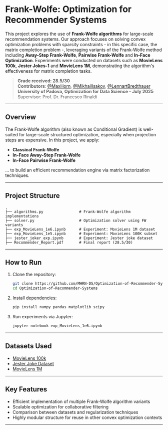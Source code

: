 # Frank-Wolfe: Optimization for Recommender Systems

This project explores the use of **Frank-Wolfe algorithms** for large-scale recommendation systems. Our approach focuses on solving convex optimization problems with sparsity constraints - in this specific case, the matrix completion problem -, leveraging variants of the Frank-Wolfe method including **Away-Step Frank-Wolfe**, **Pairwise Frank-Wolfe** and **In-Face Optimization**. Experiments were conducted on datasets such as **MovieLens 100k**, **Jester Jokes-1** and **MovieLens 1M**, demonstrating the algorithm's effectiveness for matrix completion tasks.

> **Grade received: 28.5/30**  
> **Contributors**: [@MaxHorn](https://github.com/MHRN-DS), [@MikhailIsakov](https://github.com/Mishlen337), [@LennartBredthauer](https://github.com/Lenny945)  
> **University of Padova, Optimization for Data Science – July 2025**  
> Supervisor: Prof. Dr. Francesco Rinaldi

---



## Overview

The Frank-Wolfe algorithm (also known as Conditional Gradient) is well-suited for large-scale structured optimization, especially when projection steps are expensive. In this project, we apply:

- **Classical Frank-Wolfe**
- **In-Face Away-Step Frank-Wolfe**
- **In-Face Pairwise Frank-Wolfe**

... to build an efficient recommendation engine via matrix factorization techniques.

---

## Project Structure

```
.
├── algorithms.py                # Frank-Wolfe algorithm implementations
├── solver.py                    # Optimization solver using FW variants
├── exp_MovieLens_1e6.ipynb      # Experiment: MovieLens 1M dataset
├── exp_MovieLens_1e5.ipynb      # Experiment: MovieLens 100K subset
├── jester_joker_exp.ipynb       # Experiment: Jester joke dataset
├── Recommender_Report.pdf       # Final report (28.5/30)
```

---

## How to Run

1. Clone the repository:
   ```bash
   git clone https://github.com/MHRN-DS/Optimization-of-Recommender-Systems.git
   cd Optimization-of-Recommender-Systems
   ```

2. Install dependencies:
   ```bash
   pip install numpy pandas matplotlib scipy
   ```

3. Run experiments via Jupyter:
   ```bash
   jupyter notebook exp_MovieLens_1e6.ipynb
   ```

---

## Datasets Used

- [MovieLens 100k](https://grouplens.org/datasets/movielens/)
- [Jester Joke Dataset](https://goldberg.berkeley.edu/jester-data/)
- [MovieLens 1M](https://grouplens.org/datasets/movielens/1m/)

---

## Key Features

- Efficient implementation of multiple Frank-Wolfe algorithm variants
- Scalable optimization for collaborative filtering
- Comparison between datasets and regularization techniques
- Highly modular structure for reuse in other convex optimization contexts

---
